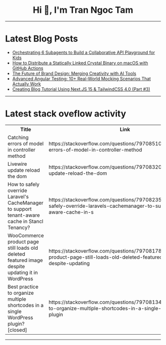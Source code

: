 <h1 align="center">Hi 👋, I'm Tran Ngoc Tam</h1>

---

# Latest Blog Posts 
<!-- BLOG-POST-LIST:START -->
- [Orchestrating 6 Subagents to Build a Collaborative API Playground for Kids](https://dev.to/blockopensource/orchestrating-6-subagents-to-build-a-collaborative-api-playground-for-kids-52je)
- [How to Distribute a Statically Linked Crystal Binary on macOS with GitHub Actions](https://dev.to/kojix2/how-to-distribute-a-statically-linked-crystal-binary-on-macos-with-github-actions-1gc6)
- [The Future of Brand Design: Merging Creativity with AI Tools](https://dev.to/awaishashmi/the-future-of-brand-design-merging-creativity-with-ai-tools-2p1a)
- [Advanced Angular Testing: 10+ Real-World Mocking Scenarios That Actually Work](https://dev.to/codewithrajat/advanced-angular-testing-10-real-world-mocking-scenarios-that-actually-work-1no4)
- [Creating Blog Tutorial Using Next.JS 15 &amp; TailwindCSS 4.0 &lpar;Part #3&rpar;](https://dev.to/gerryleonugroho/creating-blog-tutorial-using-nextjs-15-tailwindcss-40-part-3-2npb)
<!-- BLOG-POST-LIST:END -->

---

# Latest stack oveflow activity
<table>
  <tr><th>Title</th><th>Link</th></tr>
  <!-- STACKOVERFLOW:START --><tr><td>Catching errors of model in controller method</td><td>https://stackoverflow.com/questions/79708510/catching-errors-of-model-in-controller-method</td></tr><tr><td>Livewire update reload the dom</td><td>https://stackoverflow.com/questions/79708320/livewire-update-reload-the-dom</td></tr><tr><td>How to safely override Laravel&#39;s CacheManager to support tenant-aware cache in Stancl Tenancy?</td><td>https://stackoverflow.com/questions/79708235/how-to-safely-override-laravels-cachemanager-to-support-tenant-aware-cache-in-s</td></tr><tr><td>WooCommerce product page still loads old deleted featured image despite updating it in WordPress</td><td>https://stackoverflow.com/questions/79708178/woocommerce-product-page-still-loads-old-deleted-featured-image-despite-updating</td></tr><tr><td>Best practice to organize multiple shortcodes in a single WordPress plugin? [closed]</td><td>https://stackoverflow.com/questions/79708134/best-practice-to-organize-multiple-shortcodes-in-a-single-wordpress-plugin</td></tr><!-- STACKOVERFLOW:END -->
</table>

---


